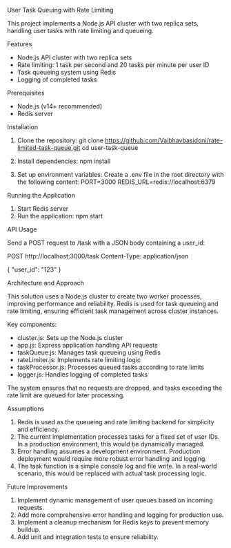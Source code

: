 User Task Queuing with Rate Limiting

This project implements a Node.js API cluster with two replica sets, handling user tasks with rate limiting and queueing.

Features

- Node.js API cluster with two replica sets
- Rate limiting: 1 task per second and 20 tasks per minute per user ID
- Task queueing system using Redis
- Logging of completed tasks

Prerequisites

- Node.js (v14+ recommended)
- Redis server

Installation

1. Clone the repository:
   git clone https://github.com/Vaibhavbasidoni/rate-limited-task-queue.git
   cd user-task-queue

2. Install dependencies:
   npm install

3. Set up environment variables:
   Create a .env file in the root directory with the following content:
   PORT=3000
   REDIS_URL=redis://localhost:6379

Running the Application

1. Start Redis server
2. Run the application:
   npm start

API Usage

Send a POST request to /task with a JSON body containing a user_id:

POST http://localhost:3000/task
Content-Type: application/json

{
    "user_id": "123"
}

Architecture and Approach

This solution uses a Node.js cluster to create two worker processes, improving performance and reliability. Redis is used for task queueing and rate limiting, ensuring efficient task management across cluster instances.

Key components:
- cluster.js: Sets up the Node.js cluster
- app.js: Express application handling API requests
- taskQueue.js: Manages task queueing using Redis
- rateLimiter.js: Implements rate limiting logic
- taskProcessor.js: Processes queued tasks according to rate limits
- logger.js: Handles logging of completed tasks

The system ensures that no requests are dropped, and tasks exceeding the rate limit are queued for later processing.

Assumptions

1. Redis is used as the queueing and rate limiting backend for simplicity and efficiency.
2. The current implementation processes tasks for a fixed set of user IDs. In a production environment, this would be dynamically managed.
3. Error handling assumes a development environment. Production deployment would require more robust error handling and logging.
4. The task function is a simple console log and file write. In a real-world scenario, this would be replaced with actual task processing logic.

Future Improvements

1. Implement dynamic management of user queues based on incoming requests.
2. Add more comprehensive error handling and logging for production use.
3. Implement a cleanup mechanism for Redis keys to prevent memory buildup.
4. Add unit and integration tests to ensure reliability.
